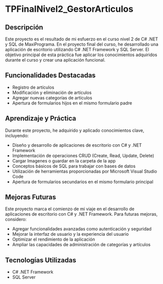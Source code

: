 # TPFinalNivel2_GestorArticulos

## Descripción
Este proyecto es el resultado de mi esfuerzo en el curso nivel 2 de C# .NET y SQL de MaxiPrograma. En el proyecto final del curso, he desarrollado una aplicación de escritorio utilizando C# .NET Framework y SQL Server. El objetivo principal de esta práctica fue aplicar los conocimientos adquiridos durante el curso y crear una aplicación funcional.

## Funcionalidades Destacadas
- Registro de artículos
- Modificación y eliminación de artículos
- Agregar nuevas categorías de artículos
- Apertura de formularios hijos en el mismo formulario padre

## Aprendizaje y Práctica
Durante este proyecto, he adquirido y aplicado conocimientos clave, incluyendo:
- Diseño y desarrollo de aplicaciones de escritorio con C# y .NET Framework
- Implementación de operaciones CRUD (Create, Read, Update, Delete)
- Cargar Imagenes o guardar en la carpeta de la app
- Conceptos básicos de SQL para trabajar con bases de datos
- Utilización de herramientas proporcionadas por Microsoft Visual Studio Code
- Apertura de formularios secundarios en el mismo formulario principal



## Mejoras Futuras
Este proyecto marca el comienzo de mi viaje en el desarrollo de aplicaciones de escritorio con C# y .NET Framework. Para futuras mejoras, considero:
- Agregar funcionalidades avanzadas como autenticación y seguridad
- Mejorar la interfaz de usuario y la experiencia del usuario
- Optimizar el rendimiento de la aplicación
- Ampliar las capacidades de administración de categorías y artículos

## Tecnologías Utilizadas
- C# .NET Framework
- SQL Server


